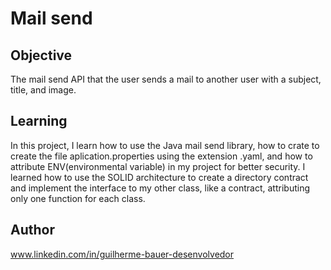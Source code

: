 # Mail send

## Objective
The mail send API that the user sends a mail to another user with a subject, title, and image.

## Learning 
In this project, I learn how to use the Java mail send library, how to crate to create the file aplication.properties using the extension .yaml, and how to attribute ENV(environmental variable) in my project for better security. I learned how to use the SOLID architecture to create a directory contract and implement the interface to my other class, like a contract, attributing only one function for each class.

## Author
 www.linkedin.com/in/guilherme-bauer-desenvolvedor
